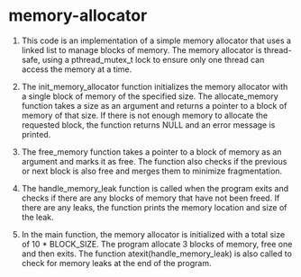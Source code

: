 # memory-allocator

1. This code is an implementation of a simple memory allocator that uses a linked list to manage blocks of memory. The memory allocator is thread-safe, using a pthread_mutex_t lock to ensure only one thread can access the memory at a time.

2. The init_memory_allocator function initializes the memory allocator with a single block of memory of the specified size. The allocate_memory function takes a size as an argument and returns a pointer to a block of memory of that size. If there is not enough memory to allocate the requested block, the function returns NULL and an error message is printed.

3. The free_memory function takes a pointer to a block of memory as an argument and marks it as free. The function also checks if the previous or next block is also free and merges them to minimize fragmentation.

4. The handle_memory_leak function is called when the program exits and checks if there are any blocks of memory that have not been freed. If there are any leaks, the function prints the memory location and size of the leak.

5. In the main function, the memory allocator is initialized with a total size of 10 * BLOCK_SIZE. The program allocate 3 blocks of memory, free one and then exits.
The function atexit(handle_memory_leak) is also called to check for memory leaks at the end of the program.
